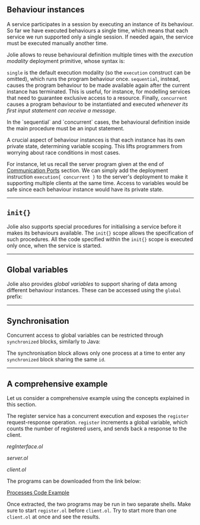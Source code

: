 ## Behaviour instances

A service participates in a session by executing an instance of its behaviour. So far we have executed behaviours a single time, which means that each service we run supported only a single session. If needed again, the service must be executed manually another time.

Jolie allows to reuse behavioural definition multiple times with the *execution modality* deployment primitive, whose syntax is:

<div class="syntax" src="syntax_processes_1.ol"></div>

`single` is the default execution modality (so the `execution` construct can be omitted), which runs the program behaviour once. `sequential`, instead, causes the program behaviour to be made available again after the current instance has terminated. This is useful, for instance, for modelling services that need to guarantee exclusive access to a resource. Finally, `concurrent` causes a program behaviour to be instantiated and executed *whenever its first input statement can receive a message*.

<div class="attention"><p>In the `sequential` and `concurrent` cases, the behavioural definition inside the main procedure must be an input statement.</p></div>

A crucial aspect of behaviour instances is that each instance has its own private state, determining variable scoping. This lifts programmers from worrying about race conditions in most cases.

For instance, let us recall the server program given at the end of [Communication Ports](basics/communication_ports.html) section. We can simply add the deployment instruction `execution{ concurrent }` to the server's deployment to make it supporting multiple clients at the same time. Access to variables would be safe since each behaviour instance would have its private state.

<div class="code" src="processes_1.ol"></div>

---

## `init{}`

Jolie also supports special procedures for initialising a service before it makes its behaviours available. The `init{}` scope allows the specification of such procedures. All the code specified within the `init{}` scope is executed only once, when the service is started.

---

## Global variables

Jolie also provides *global variables* to support sharing of data among different behaviour instances. These can be accessed using the `global` prefix:

<div class="code" src="processes_3.ol"></div>

---

## Synchronisation 

Concurrent access to global variables can be restricted through `synchronized` blocks, similarly to Java:

<div class="syntax" src="syntax_processes_2.ol"></div>

The synchronisation block allows only one process at a time to enter any `synchronized` block sharing the same `id`.

---

## A comprehensive example

Let us consider a comprehensive example using the concepts explained in this section. 

The register service has a concurrent execution and exposes the `register` request-response operation. `register` increments a global variable, which counts the number of registered users, and sends back a response to the client.

*regInterface.ol*

<div class="code" src="processes_4.ol"></div>

*server.ol*

<div class="code" src="processes_2.ol"></div>

*client.ol*

<div class="code" src="processes_5.ol"></div>

The programs can be downloaded from the link below:

<div class="download"><a href="documentation/basics/code/processes_code.zip">Processes Code Example</a></div>

Once extracted, the two programs may be run in two separate shells. Make sure to start `register.ol` before `client.ol`. Try to start more than one `client.ol` at once and see the results.